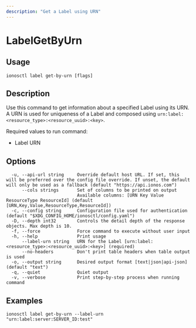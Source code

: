 ```yaml
---
description: "Get a Label using URN"
---
```


# LabelGetByUrn

## Usage

```text
ionosctl label get-by-urn [flags]
```

## Description

Use this command to get information about a specified Label using its URN. A URN is used for uniqueness of a Label and composed using `urn:label:<resource_type>:<resource_uuid>:<key>`.

Required values to run command:

* Label URN

## Options

```text
  -u, --api-url string     Override default host URL. If set, this will be preferred over the config file override. If unset, the default will only be used as a fallback (default "https://api.ionos.com")
      --cols strings       Set of columns to be printed on output 
                           Available columns: [URN Key Value ResourceType ResourceId] (default [URN,Key,Value,ResourceType,ResourceId])
  -c, --config string      Configuration file used for authentication (default "$XDG_CONFIG_HOME/ionosctl/config.yaml")
  -D, --depth int32        Controls the detail depth of the response objects. Max depth is 10.
  -f, --force              Force command to execute without user input
  -h, --help               Print usage
      --label-urn string   URN for the Label [urn:label:<resource_type>:<resource_uuid>:<key>] (required)
      --no-headers         Don't print table headers when table output is used
  -o, --output string      Desired output format [text|json|api-json] (default "text")
  -q, --quiet              Quiet output
  -v, --verbose            Print step-by-step process when running command
```

## Examples

```text
ionosctl label get-by-urn --label-urn "urn:label:server:SERVER_ID:test"
```

